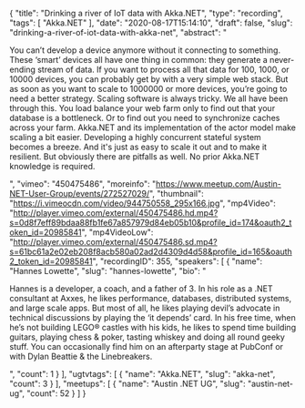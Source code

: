 {
  "title": "Drinking a river of IoT data with Akka.NET",
  "type": "recording",
  "tags": [
    "Akka.NET"
  ],
  "date": "2020-08-17T15:14:10",
  "draft": false,
  "slug": "drinking-a-river-of-iot-data-with-akka-net",
  "abstract": "<p>You can’t develop a device anymore without it connecting to something. These ‘smart’ devices all have one thing in common: they generate a never-ending stream of data. If you want to process all that data for 100, 1000, or 10000 devices, you can probably get by with a very simple web stack. But as soon as you want to scale to 1000000 or more devices, you’re going to need a better strategy. Scaling software is always tricky. We all have been through this. You load balance your web farm only to find out that your database is a bottleneck. Or to find out you need to synchronize caches across your farm. Akka.NET and its implementation of the actor model make scaling a bit easier. Developing a highly concurrent stateful system becomes a breeze. And it's just as easy to scale it out and to make it resilient. But obviously there are pitfalls as well. No prior Akka.NET knowledge is required.</p>",
  "vimeo": "450475486",
  "moreinfo": "https://www.meetup.com/Austin-NET-User-Group/events/272527029/",
  "thumbnail": "https://i.vimeocdn.com/video/944750558_295x166.jpg",
  "mp4Video": "http://player.vimeo.com/external/450475486.hd.mp4?s=0d8f7eff89bdaa88fb1fe67a857979d84eb05b10&profile_id=174&oauth2_token_id=20985841",
  "mp4VideoLow": "http://player.vimeo.com/external/450475486.sd.mp4?s=61bc61a2e02eb208f8acb580a02ad2d4309d4d58&profile_id=165&oauth2_token_id=20985841",
  "recordingID": 355,
  "speakers": [
    {
      "name": "Hannes Lowette",
      "slug": "hannes-lowette",
      "bio": "<p>Hannes is a developer, a coach, and a father of 3. In his role as a .NET consultant at Axxes, he likes performance, databases, distributed systems, and large scale apps. But most of all, he likes playing devil’s advocate in technical discussions by playing the ‘it depends’ card. In his free time, when he’s not building LEGO® castles with his kids, he likes to spend time building guitars, playing chess & poker, tasting whiskey and doing all round geeky stuff. You can occasionally find him on an afterparty stage at PubConf or with Dylan Beattie & the Linebreakers.</p>",
      "count": 1
    }
  ],
  "ugtvtags": [
    {
      "name": "Akka.NET",
      "slug": "akka-net",
      "count": 3
    }
  ],
  "meetups": [
    {
      "name": "Austin .NET UG",
      "slug": "austin-net-ug",
      "count": 52
    }
  ]
}